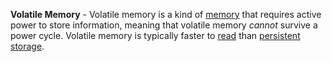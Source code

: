 **Volatile Memory** - Volatile memory is a kind of [memory](/docs/Resources/Glossary/Memory) that requires active power to store information, meaning that volatile memory *cannot* survive a power cycle. Volatile memory is typically faster to [read](docs/Resources/Glossary/Read.md) than [persistent storage](docs/Resources/Glossary/Persistent%20Storage.md).

